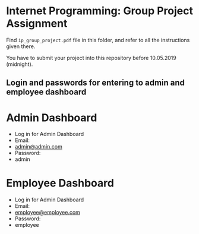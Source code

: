 # Internet Programming: Group Project Assignment

Find `ip_group_project.pdf` file in this folder, and refer to all the instructions given there. 

You have to submit your project into this repository before 10.05.2019 (midnight).

## Login and passwords for entering to admin and employee dashboard

#      Admin Dashboard

* Log in for Admin Dashboard
* Email:
* admin@admin.com
* Password:
* admin

#     Employee Dashboard

* Log in for Admin Dashboard
* Email:
* employee@employee.com
* Password:
* employee